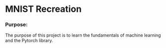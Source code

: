 # MNIST Recreation

### Purpose:
The purpose of this project is to learn the fundamentals of machine learning and the Pytorch library.
